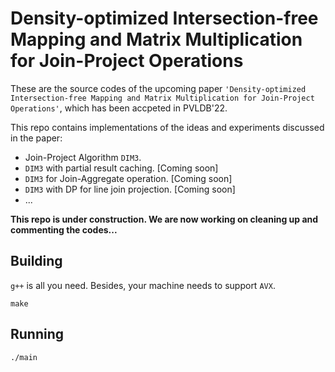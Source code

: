 # Density-optimized Intersection-free Mapping and Matrix Multiplication for Join-Project Operations

These are the source codes of the upcoming paper `'Density-optimized Intersection-free Mapping and Matrix Multiplication for Join-Project Operations'`, which has been accpeted in PVLDB'22.

This repo contains implementations of the ideas and experiments discussed in the paper: 
- Join-Project Algorithm `DIM3`.
- `DIM3` with partial result caching. [Coming soon]
- `DIM3` for Join-Aggregate operation. [Coming soon]
- `DIM3` with DP for line join projection. [Coming soon]
- ...

**This repo is under construction. We are now working on cleaning up and commenting the codes...**

<!-- If you use this work, please cite our paper as follows
```
@inproceedings{zhou2021spitfire,
  title={Spitfire: A Three-Tier Buffer Manager for Volatile and Non-Volatile Memory},
  author={Zhou, Xinjing and Arulraj, Joy and Pavlo, Andrew and Cohen, David},
  booktitle={Proceedings of the 2021 International Conference on Management of Data},
  pages={2195--2207},
  year={2021}
}
``` -->

## Building
`g++` is all you need. Besides, your machine needs to support `AVX`.
```
make
```

## Running
```
./main
```

